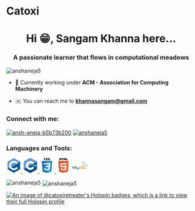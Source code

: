 # Catoxi
<h1 align="center">Hi 😁, Sangam Khanna here...</h1>
<h3 align="center">A passionate learner that flows in computational meadows</h3>

<p align="left"> <img src="https://komarev.com/ghpvc/?username=anshaneja5&label=Profile%20views&color=0e75b6&style=flat" alt="anshaneja5" /> </p>

- 🏢 Currently working under **ACM - Association for Computing Machinery**

- ✉️ You can reach me to **khannasangam@gmail.com**

<h3 align="left">Connect with me:</h3>
<p align="left">
<a href="https://www.linkedin.com/in/khannasangam/" target="blank"><img align="center" src="https://raw.githubusercontent.com/rahuldkjain/github-profile-readme-generator/master/src/images/icons/Social/linked-in-alt.svg" alt="ansh-aneja-b5b73b200" height="30" width="40" /></a>
<a href="https://instagram.com/sangam__khanna" target="blank"><img align="center" src="https://raw.githubusercontent.com/rahuldkjain/github-profile-readme-generator/master/src/images/icons/Social/instagram.svg" alt="anshaneja5" height="30" width="40" /></a>
</p>

<h3 align="left">Languages and Tools:</h3>
<p align="left"> <a href="https://www.cprogramming.com/" target="_blank" rel="noreferrer"> <img src="https://raw.githubusercontent.com/devicons/devicon/master/icons/c/c-original.svg" alt="c" width="40" height="40"/> </a> <a href="https://www.w3schools.com/cpp/" target="_blank" rel="noreferrer"> <img src="https://raw.githubusercontent.com/devicons/devicon/master/icons/cplusplus/cplusplus-original.svg" alt="cplusplus" width="40" height="40"/> </a> <a href="https://www.w3schools.com/css/" target="_blank" rel="noreferrer"> <img src="https://raw.githubusercontent.com/devicons/devicon/master/icons/css3/css3-original-wordmark.svg" alt="css3" width="40" height="40"/> </a> <img src="https://raw.githubusercontent.com/devicons/devicon/master/icons/html5/html5-original-wordmark.svg" alt="html5" width="40" height="40"/> </a> <img src="https://raw.githubusercontent.com/devicons/devicon/master/icons/mysql/mysql-original-wordmark.svg" alt="mysql" width="40" height="40"/> </p>

<p><img align="left" src="https://github-readme-stats.vercel.app/api/top-langs?username=catoxiretreater&show_icons=true&locale=en&layout=compact" alt="anshaneja5" /></p>

<p>&nbsp;<img align="center" src="https://github-readme-stats.vercel.app/api?username=catoxiretreater&show_icons=true&locale=en" alt="anshaneja5" /></p>

[![An image of @catoxiretreater's Holopin badges, which is a link to view their full Holopin profile](https://holopin.me/catoxiretreater)](https://holopin.io/@catoxiretreater)
